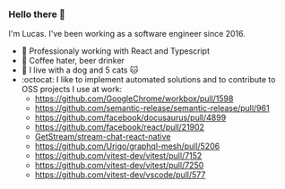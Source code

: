 ### Hello there 👋

I'm Lucas. I've been working as a software engineer since 2016.

- 🏢 Professionaly working with React and Typescript
- 🍺 Coffee hater, beer drinker
- 🐶 I live with a dog and 5 cats 🐱
- :octocat: I like to implement automated solutions and to contribute to OSS projects I use at work:
  - https://github.com/GoogleChrome/workbox/pull/1598
  - https://github.com/semantic-release/semantic-release/pull/961
  - https://github.com/facebook/docusaurus/pull/4899
  - https://github.com/facebook/react/pull/21902
  - [GetStream/stream-chat-react-native](https://github.com/GetStream/stream-chat-react-native/pulls?q=is%3Apr+author%3Atsirlucas+is%3Aclosed)
  - https://github.com/Urigo/graphql-mesh/pull/5206
  - https://github.com/vitest-dev/vitest/pull/7152
  - https://github.com/vitest-dev/vitest/pull/7250
  - https://github.com/vitest-dev/vscode/pull/577
